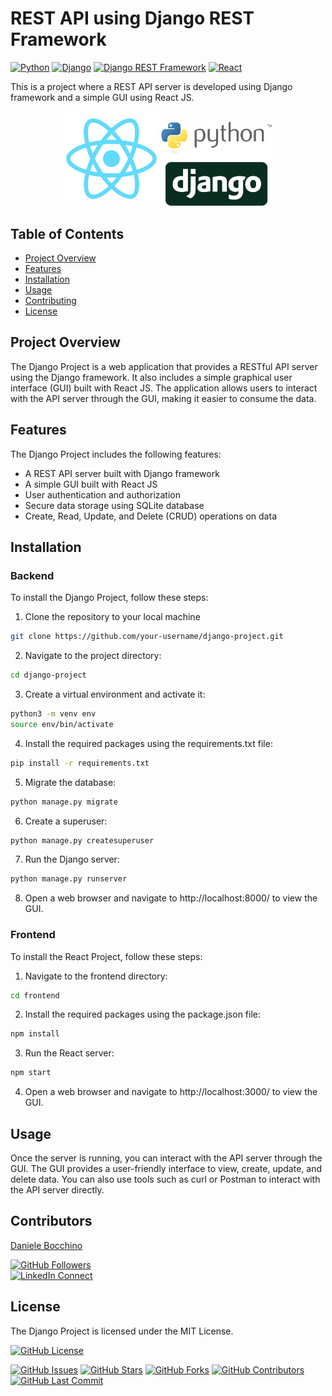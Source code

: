 # REST API using Django REST Framework

[![Python](https://img.shields.io/badge/Python-3.9.13.-yellow)](https://www.python.org/downloads/release/python-380/)
[![Django](https://img.shields.io/badge/Django-4.2.0-green)](https://www.djangoproject.com/download/)
[![Django REST Framework](https://img.shields.io/badge/Django%20REST%20Framework-3.14.0-red)](https://www.django-rest-framework.org/)
[![React](https://img.shields.io/badge/React-18.0.2-blue)](https://reactjs.org/)

This is a project where a REST API server is developed using Django framework and a simple GUI using React JS.

<p align="middle">
    <img width='30%' margin='1rem' src='frontend/public/logo512.png'>
    <img width='35%' margin='1rem' src='frontend/public/django.png'>
</p>

## Table of Contents

- [Project Overview](#projectoverview)
- [Features](#features)
- [Installation](#installation)
- [Usage](#usage)
- [Contributing](#contributing)
- [License](#license)

## Project Overview

The Django Project is a web application that provides a RESTful API server using the Django framework. It also includes a simple graphical user interface (GUI) built with React JS. The application allows users to interact with the API server through the GUI, making it easier to consume the data.

## Features

The Django Project includes the following features:

- A REST API server built with Django framework
- A simple GUI built with React JS
- User authentication and authorization
- Secure data storage using SQLite database
- Create, Read, Update, and Delete (CRUD) operations on data

## Installation

### Backend

To install the Django Project, follow these steps:

1. Clone the repository to your local machine

```bash
git clone https://github.com/your-username/django-project.git
```

2. Navigate to the project directory:

```bash
cd django-project
```

3. Create a virtual environment and activate it:

```bash
python3 -m venv env
source env/bin/activate
```

4. Install the required packages using the requirements.txt file:

```bash
pip install -r requirements.txt
```

5. Migrate the database:

```bash
python manage.py migrate
```

6. Create a superuser:

```bash
python manage.py createsuperuser
```

7. Run the Django server:

```bash
python manage.py runserver
```

8. Open a web browser and navigate to http://localhost:8000/ to view the GUI.

### Frontend

To install the React Project, follow these steps:

1. Navigate to the frontend directory:

```bash
cd frontend
```

2. Install the required packages using the package.json file:

```bash
npm install
```

3. Run the React server:

```bash
npm start
```

4. Open a web browser and navigate to http://localhost:3000/ to view the GUI.

## Usage

Once the server is running, you can interact with the API server through the GUI. The GUI provides a user-friendly interface to view, create, update, and delete data. You can also use tools such as curl or Postman to interact with the API server directly.

## Contributors

[Daniele Bocchino](https://danielebocchino.github.io/)

[![GitHub Followers](https://img.shields.io/github/followers/DanieleBocchino?style=social)](https://github.com/DanieleBocchino)  
[![LinkedIn Connect](https://img.shields.io/badge/LinkedIn-Connect-blue?style=social&logo=linkedin)](https://www.linkedin.com/in/daniele-bocchino-aa602a20b/)

## License

The Django Project is licensed under the MIT License.


[![GitHub License](https://img.shields.io/github/license/DanieleBocchino/django-project)]()

[![GitHub Issues](https://img.shields.io/github/issues/DanieleBocchino/django-project)](https://github.com/DanieleBocchino/django-project)
[![GitHub Stars](https://img.shields.io/github/stars/DanieleBocchino/django-project)](https://github.com/DanieleBocchino/django-project)
[![GitHub Forks](https://img.shields.io/github/forks/DanieleBocchino/django-project)](https://github.com/DanieleBocchino/django-project)
[![GitHub Contributors](https://img.shields.io/github/contributors/DanieleBocchino/django-project)](https://github.com/DanieleBocchino/django-project)
[![GitHub Last Commit](https://img.shields.io/github/last-commit/DanieleBocchino/django-project)](https://github.com/DanieleBocchino/django-project)
